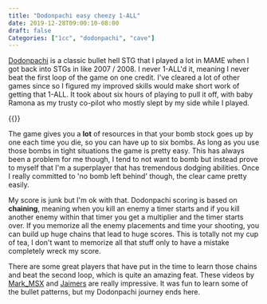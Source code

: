 ```yaml
---
title: "Dodonpachi easy cheezy 1-ALL"
date: 2019-12-28T09:00:10-08:00
draft: false
Categories: ["1cc", "dodonpachi", "cave"]
---
```


[Dodonpachi](https://en.wikipedia.org/wiki/DoDonPachi) is a classic bullet hell STG that I played a lot in MAME when I got back into STGs in like 2007 / 2008. I never 1-ALL'd it, meaning I never beat the first loop of the game on one credit. I've cleared a lot of other games since so I figured my improved skills would make short work of getting that 1-ALL. It took about six hours of playing to pull it off, with baby Ramona as my trusty co-pilot who mostly slept by my side while I played.

{{<youtube F-riSbHnnv0>}}

The game gives you a **lot** of resources in that your bomb stock goes up by one each time you die, so you can have up to six bombs. As long as you use those bombs in tight situations the game is pretty easy. This has always been a problem for me though, I tend to not want to bomb but instead prove to myself that I'm a superplayer that has tremendous dodging abilities. Once I really committed to 'no bomb left behind' though, the clear came pretty easily.

My score is junk but I'm ok with that. Dodonpachi scoring is based on **chaining**, meaning when you kill an enemy a timer starts and if you kill another enemy within that timer you get a multiplier and the timer starts over. If you memorize all the enemy placements and time your shooting, you can build up huge chains that lead to huge scores. This is totally not my cup of tea, I don't want to memorize all that stuff only to have a mistake completely wreck my score.

There are some great players that have put in the time to learn those chains and beat the second loop, which is quite an amazing feat. These videos by [Mark_MSX](https://www.youtube.com/watch?v=16yD84DZJto) and [Jaimers](https://www.youtube.com/watch?v=fNWUhcT19Dc) are really impressive. It was fun to learn some of the bullet patterns, but my Dodonpachi journey ends here.
